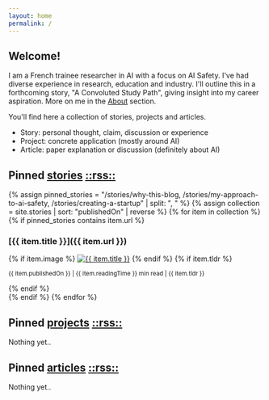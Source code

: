 ```yaml
---
layout: home
permalink: /
---
```


## Welcome!

I am a French trainee researcher in AI with a focus on AI Safety. I've had diverse experience in research, education and industry. 
I'll outline this in a forthcoming story, "A Convoluted Study Path", giving insight into my career aspiration. 
More on me in the [About](/about) section.

You'll find here a collection of stories, projects and articles.

- Story: personal thought, claim, discussion or experience 
- Project: concrete application (mostly around AI)
- Article: paper explanation or discussion (definitely about AI)

## Pinned [stories](/stories/)  [::rss::](/stories/feed.xml)

{% assign pinned_stories = "/stories/why-this-blog, /stories/my-approach-to-ai-safety, /stories/creating-a-startup" | split: ", " %}
{% assign collection = site.stories | sort: "publishedOn" | reverse %}
{% for item in collection %}
{% if pinned_stories contains item.url %}

### [{{ item.title }}]({{ item.url }})
<div class="thumbnail">
  {% if item.image %}
    <a href="{{ item.url }}"><img src="{{ item.image }}" alt="{{ item.title }}" class="thumbnail" /></a>
  {% endif %}
  {% if item.tldr %}
  <p class="tldr">
    <small class="date">{{ item.publishedOn }} </small><small>| {{ item.readingTime }} min read</small><small> | {{ item.tldr }}</small>
  </p>
  {% endif %}
</div>
{% endif %}
{% endfor %}

## Pinned [projects](/projects/) [::rss::](/projects/feed.xml)

Nothing yet..

## Pinned [articles](/articles/) [::rss::](/articles/feed.xml)

Nothing yet..
